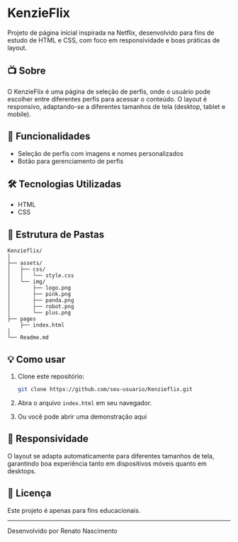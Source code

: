 # KenzieFlix

Projeto de página inicial inspirada na Netflix, desenvolvido para fins de estudo de HTML e CSS, com foco em responsividade e boas práticas de layout.

## 📺 Sobre

O KenzieFlix é uma página de seleção de perfis, onde o usuário pode escolher entre diferentes perfis para acessar o conteúdo. O layout é responsivo, adaptando-se a diferentes tamanhos de tela (desktop, tablet e mobile).

## 🚀 Funcionalidades

- Seleção de perfis com imagens e nomes personalizados
- Botão para gerenciamento de perfis

## 🛠️ Tecnologias Utilizadas

- HTML
- CSS

## 📂 Estrutura de Pastas

```
Kenzieflix/
│
├── assets/
│   ├── css/
│   │   └── style.css
│   └── img/
│       ├── logo.png
│       ├── pink.png
│       ├── panda.png
│       ├── robot.png
│       └── plus.png
├── pages
    ├── index.html
│   
└── Readme.md
```

## 💡 Como usar

1. Clone este repositório:
   ```bash
   git clone https://github.com/seu-usuario/Kenzieflix.git
   ```
2. Abra o arquivo `index.html` em seu navegador.

3. Ou você pode abrir uma demonstração aqui

## 📱 Responsividade

O layout se adapta automaticamente para diferentes tamanhos de tela, garantindo boa experiência tanto em dispositivos móveis quanto em desktops.

## 📝 Licença

Este projeto é apenas para fins educacionais.

---

Desenvolvido por Renato Nascimento

